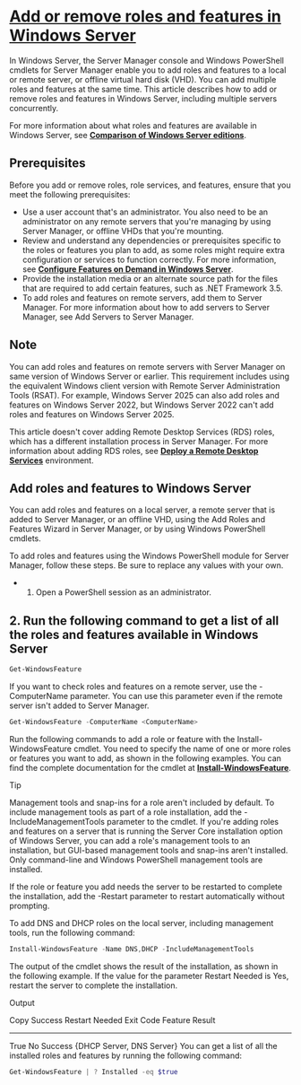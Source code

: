 # **[Add or remove roles and features in Windows Server](https://learn.microsoft.com/en-us/windows-server/administration/server-manager/install-or-uninstall-roles-role-services-or-features)**

In Windows Server, the Server Manager console and Windows PowerShell cmdlets for Server Manager enable you to add roles and features to a local or remote server, or offline virtual hard disk (VHD). You can add multiple roles and features at the same time. This article describes how to add or remove roles and features in Windows Server, including multiple servers concurrently.

For more information about what roles and features are available in Windows Server, see **[Comparison of Windows Server editions](https://learn.microsoft.com/en-us/windows-server/get-started/editions-comparison)**.

## Prerequisites

Before you add or remove roles, role services, and features, ensure that you meet the following prerequisites:

- Use a user account that's an administrator. You also need to be an administrator on any remote servers that you're managing by using Server Manager, or offline VHDs that you're mounting.
- Review and understand any dependencies or prerequisites specific to the roles or features you plan to add, as some roles might require extra configuration or services to function correctly. For more information, see **[Configure Features on Demand in Windows Server](https://learn.microsoft.com/en-us/windows-server/administration/server-manager/configure-features-on-demand-in-windows-server)**.
- Provide the installation media or an alternate source path for the files that are required to add certain features, such as .NET Framework 3.5.
- To add roles and features on remote servers, add them to Server Manager. For more information about how to add servers to Server Manager, see Add Servers to Server Manager.

## Note

You can add roles and features on remote servers with Server Manager on same version of Windows Server or earlier. This requirement includes using the equivalent Windows client version with Remote Server Administration Tools (RSAT). For example, Windows Server 2025 can also add roles and features on Windows Server 2022, but Windows Server 2022 can't add roles and features on Windows Server 2025.

This article doesn't cover adding Remote Desktop Services (RDS) roles, which has a different installation process in Server Manager. For more information about adding RDS roles, see **[Deploy a Remote Desktop Services](https://learn.microsoft.com/en-us/windows-server/remote/remote-desktop-services/rds-deploy-infrastructure)** environment.

## Add roles and features to Windows Server

You can add roles and features on a local server, a remote server that is added to Server Manager, or an offline VHD, using the Add Roles and Features Wizard in Server Manager, or by using Windows PowerShell cmdlets.

To add roles and features using the Windows PowerShell module for Server Manager, follow these steps. Be sure to replace any <placeholder> values with your own.

- 1. Open a PowerShell session as an administrator.

## 2. Run the following command to get a list of all the roles and features available in Windows Server

```bash
Get-WindowsFeature
```

If you want to check roles and features on a remote server, use the -ComputerName parameter. You can use this parameter even if the remote server isn't added to Server Manager.

```PowerShell
Get-WindowsFeature -ComputerName <ComputerName>
```

Run the following commands to add a role or feature with the Install-WindowsFeature cmdlet. You need to specify the name of one or more roles or features you want to add, as shown in the following examples. You can find the complete documentation for the cmdlet at **[Install-WindowsFeature](https://learn.microsoft.com/en-us/powershell/module/servermanager/install-windowsfeature)**.

 Tip

Management tools and snap-ins for a role aren't included by default. To include management tools as part of a role installation, add the -IncludeManagementTools parameter to the cmdlet. If you're adding roles and features on a server that is running the Server Core installation option of Windows Server, you can add a role's management tools to an installation, but GUI-based management tools and snap-ins aren't installed. Only command-line and Windows PowerShell management tools are installed.

If the role or feature you add needs the server to be restarted to complete the installation, add the -Restart parameter to restart automatically without prompting.

To add DNS and DHCP roles on the local server, including management tools, run the following command:

```PowerShell
Install-WindowsFeature -Name DNS,DHCP -IncludeManagementTools
```

The output of the cmdlet shows the result of the installation, as shown in the following example. If the value for the parameter Restart Needed is Yes, restart the server to complete the installation.

Output

Copy
Success Restart Needed Exit Code      Feature Result
------- -------------- ---------      --------------
True    No             Success        {DHCP Server, DNS Server}
You can get a list of all the installed roles and features by running the following command:

```PowerShell
Get-WindowsFeature | ? Installed -eq $true
```
